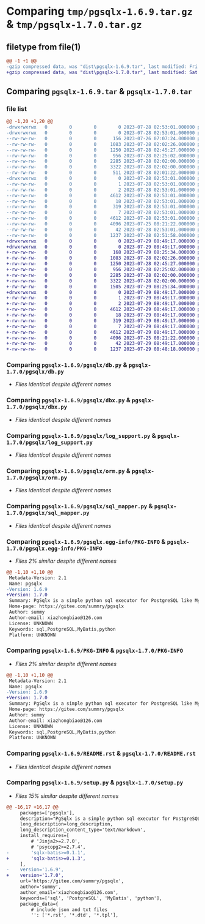 # Comparing `tmp/pgsqlx-1.6.9.tar.gz` & `tmp/pgsqlx-1.7.0.tar.gz`

## filetype from file(1)

```diff
@@ -1 +1 @@
-gzip compressed data, was "dist\pgsqlx-1.6.9.tar", last modified: Fri Jul 28 02:53:01 2023, max compression
+gzip compressed data, was "dist\pgsqlx-1.7.0.tar", last modified: Sat Jul 29 08:49:17 2023, max compression
```

## Comparing `pgsqlx-1.6.9.tar` & `pgsqlx-1.7.0.tar`

### file list

```diff
@@ -1,20 +1,20 @@
-drwxrwxrwx   0        0        0        0 2023-07-28 02:53:01.000000 pgsqlx-1.6.9/
-drwxrwxrwx   0        0        0        0 2023-07-28 02:53:01.000000 pgsqlx-1.6.9/pgsqlx/
--rw-rw-rw-   0        0        0      156 2023-07-26 07:07:24.000000 pgsqlx-1.6.9/pgsqlx/constant.py
--rw-rw-rw-   0        0        0     1083 2023-07-28 02:02:26.000000 pgsqlx-1.6.9/pgsqlx/db.py
--rw-rw-rw-   0        0        0     1250 2023-07-28 02:45:27.000000 pgsqlx-1.6.9/pgsqlx/dbx.py
--rw-rw-rw-   0        0        0      956 2023-07-28 02:25:02.000000 pgsqlx-1.6.9/pgsqlx/log_support.py
--rw-rw-rw-   0        0        0     2285 2023-07-28 02:02:00.000000 pgsqlx-1.6.9/pgsqlx/orm.py
--rw-rw-rw-   0        0        0     3322 2023-07-28 02:02:00.000000 pgsqlx-1.6.9/pgsqlx/sql_mapper.py
--rw-rw-rw-   0        0        0      511 2023-07-28 02:01:22.000000 pgsqlx-1.6.9/pgsqlx/__init__.py
-drwxrwxrwx   0        0        0        0 2023-07-28 02:53:01.000000 pgsqlx-1.6.9/pgsqlx.egg-info/
--rw-rw-rw-   0        0        0        1 2023-07-28 02:53:01.000000 pgsqlx-1.6.9/pgsqlx.egg-info/dependency_links.txt
--rw-rw-rw-   0        0        0        2 2023-07-28 02:53:01.000000 pgsqlx-1.6.9/pgsqlx.egg-info/not-zip-safe
--rw-rw-rw-   0        0        0     4612 2023-07-28 02:53:01.000000 pgsqlx-1.6.9/pgsqlx.egg-info/PKG-INFO
--rw-rw-rw-   0        0        0       18 2023-07-28 02:53:01.000000 pgsqlx-1.6.9/pgsqlx.egg-info/requires.txt
--rw-rw-rw-   0        0        0      319 2023-07-28 02:53:01.000000 pgsqlx-1.6.9/pgsqlx.egg-info/SOURCES.txt
--rw-rw-rw-   0        0        0        7 2023-07-28 02:53:01.000000 pgsqlx-1.6.9/pgsqlx.egg-info/top_level.txt
--rw-rw-rw-   0        0        0     4612 2023-07-28 02:53:01.000000 pgsqlx-1.6.9/PKG-INFO
--rw-rw-rw-   0        0        0     4096 2023-07-25 08:21:22.000000 pgsqlx-1.6.9/README.rst
--rw-rw-rw-   0        0        0       42 2023-07-28 02:53:01.000000 pgsqlx-1.6.9/setup.cfg
--rw-rw-rw-   0        0        0     1237 2023-07-28 02:51:58.000000 pgsqlx-1.6.9/setup.py
+drwxrwxrwx   0        0        0        0 2023-07-29 08:49:17.000000 pgsqlx-1.7.0/
+drwxrwxrwx   0        0        0        0 2023-07-29 08:49:17.000000 pgsqlx-1.7.0/pgsqlx/
+-rw-rw-rw-   0        0        0      168 2023-07-29 08:25:34.000000 pgsqlx-1.7.0/pgsqlx/constant.py
+-rw-rw-rw-   0        0        0     1083 2023-07-28 02:02:26.000000 pgsqlx-1.7.0/pgsqlx/db.py
+-rw-rw-rw-   0        0        0     1250 2023-07-28 02:45:27.000000 pgsqlx-1.7.0/pgsqlx/dbx.py
+-rw-rw-rw-   0        0        0      956 2023-07-28 02:25:02.000000 pgsqlx-1.7.0/pgsqlx/log_support.py
+-rw-rw-rw-   0        0        0     2285 2023-07-28 02:02:00.000000 pgsqlx-1.7.0/pgsqlx/orm.py
+-rw-rw-rw-   0        0        0     3322 2023-07-28 02:02:00.000000 pgsqlx-1.7.0/pgsqlx/sql_mapper.py
+-rw-rw-rw-   0        0        0     1505 2023-07-29 08:25:34.000000 pgsqlx-1.7.0/pgsqlx/__init__.py
+drwxrwxrwx   0        0        0        0 2023-07-29 08:49:17.000000 pgsqlx-1.7.0/pgsqlx.egg-info/
+-rw-rw-rw-   0        0        0        1 2023-07-29 08:49:17.000000 pgsqlx-1.7.0/pgsqlx.egg-info/dependency_links.txt
+-rw-rw-rw-   0        0        0        2 2023-07-29 08:49:17.000000 pgsqlx-1.7.0/pgsqlx.egg-info/not-zip-safe
+-rw-rw-rw-   0        0        0     4612 2023-07-29 08:49:17.000000 pgsqlx-1.7.0/pgsqlx.egg-info/PKG-INFO
+-rw-rw-rw-   0        0        0       18 2023-07-29 08:49:17.000000 pgsqlx-1.7.0/pgsqlx.egg-info/requires.txt
+-rw-rw-rw-   0        0        0      319 2023-07-29 08:49:17.000000 pgsqlx-1.7.0/pgsqlx.egg-info/SOURCES.txt
+-rw-rw-rw-   0        0        0        7 2023-07-29 08:49:17.000000 pgsqlx-1.7.0/pgsqlx.egg-info/top_level.txt
+-rw-rw-rw-   0        0        0     4612 2023-07-29 08:49:17.000000 pgsqlx-1.7.0/PKG-INFO
+-rw-rw-rw-   0        0        0     4096 2023-07-25 08:21:22.000000 pgsqlx-1.7.0/README.rst
+-rw-rw-rw-   0        0        0       42 2023-07-29 08:49:17.000000 pgsqlx-1.7.0/setup.cfg
+-rw-rw-rw-   0        0        0     1237 2023-07-29 08:48:18.000000 pgsqlx-1.7.0/setup.py
```

### Comparing `pgsqlx-1.6.9/pgsqlx/db.py` & `pgsqlx-1.7.0/pgsqlx/db.py`

 * *Files identical despite different names*

### Comparing `pgsqlx-1.6.9/pgsqlx/dbx.py` & `pgsqlx-1.7.0/pgsqlx/dbx.py`

 * *Files identical despite different names*

### Comparing `pgsqlx-1.6.9/pgsqlx/log_support.py` & `pgsqlx-1.7.0/pgsqlx/log_support.py`

 * *Files identical despite different names*

### Comparing `pgsqlx-1.6.9/pgsqlx/orm.py` & `pgsqlx-1.7.0/pgsqlx/orm.py`

 * *Files identical despite different names*

### Comparing `pgsqlx-1.6.9/pgsqlx/sql_mapper.py` & `pgsqlx-1.7.0/pgsqlx/sql_mapper.py`

 * *Files identical despite different names*

### Comparing `pgsqlx-1.6.9/pgsqlx.egg-info/PKG-INFO` & `pgsqlx-1.7.0/pgsqlx.egg-info/PKG-INFO`

 * *Files 2% similar despite different names*

```diff
@@ -1,10 +1,10 @@
 Metadata-Version: 2.1
 Name: pgsqlx
-Version: 1.6.9
+Version: 1.7.0
 Summary: PgSqlx is a simple python sql executor for PostgreSQL like MyBatis.
 Home-page: https://gitee.com/summry/pgsqlx
 Author: summy
 Author-email: xiazhongbiao@126.com
 License: UNKNOWN
 Keywords: sql,PostgreSQL,MyBatis,python
 Platform: UNKNOWN
```

### Comparing `pgsqlx-1.6.9/PKG-INFO` & `pgsqlx-1.7.0/PKG-INFO`

 * *Files 2% similar despite different names*

```diff
@@ -1,10 +1,10 @@
 Metadata-Version: 2.1
 Name: pgsqlx
-Version: 1.6.9
+Version: 1.7.0
 Summary: PgSqlx is a simple python sql executor for PostgreSQL like MyBatis.
 Home-page: https://gitee.com/summry/pgsqlx
 Author: summy
 Author-email: xiazhongbiao@126.com
 License: UNKNOWN
 Keywords: sql,PostgreSQL,MyBatis,python
 Platform: UNKNOWN
```

### Comparing `pgsqlx-1.6.9/README.rst` & `pgsqlx-1.7.0/README.rst`

 * *Files identical despite different names*

### Comparing `pgsqlx-1.6.9/setup.py` & `pgsqlx-1.7.0/setup.py`

 * *Files 15% similar despite different names*

```diff
@@ -16,17 +16,17 @@
     packages=['pgsqlx'],
     description="PgSqlx is a simple python sql executor for PostgreSQL like MyBatis.",
     long_description=long_description,
     long_description_content_type='text/markdown',
     install_requires=[
         # 'Jinja2>=2.7.0',
         # 'psycopg2>=2.7.4',
-        'sqlx-batis>=0.1.1',
+        'sqlx-batis>=0.1.3',
     ],
-    version='1.6.9',
+    version='1.7.0',
     url='https://gitee.com/summry/pgsqlx',
     author='summy',
     author_email='xiazhongbiao@126.com',
     keywords=['sql', 'PostgreSQL', 'MyBatis', 'python'],
     package_data={
         # include json and txt files
         '': ['*.rst', '*.dtd', '*.tpl'],
```

